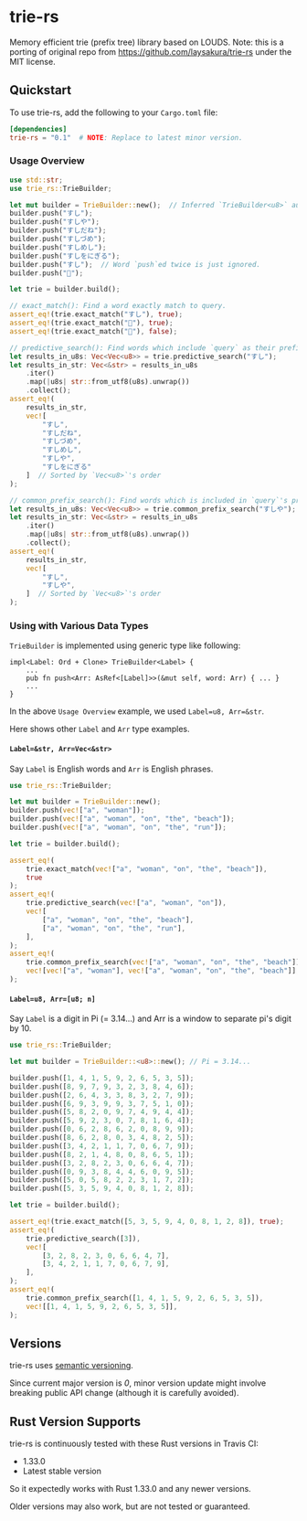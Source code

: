 # trie-rs

Memory efficient trie (prefix tree) library based on LOUDS.
Note: this is a porting of original repo from https://github.com/laysakura/trie-rs under the MIT license.

## Quickstart

To use trie-rs, add the following to your `Cargo.toml` file:

```toml
[dependencies]
trie-rs = "0.1"  # NOTE: Replace to latest minor version.
```

### Usage Overview
```rust
use std::str;
use trie_rs::TrieBuilder;

let mut builder = TrieBuilder::new();  // Inferred `TrieBuilder<u8>` automatically
builder.push("すし");
builder.push("すしや");
builder.push("すしだね");
builder.push("すしづめ");
builder.push("すしめし");
builder.push("すしをにぎる");
builder.push("すし");  // Word `push`ed twice is just ignored.
builder.push("🍣");

let trie = builder.build();

// exact_match(): Find a word exactly match to query.
assert_eq!(trie.exact_match("すし"), true);
assert_eq!(trie.exact_match("🍣"), true);
assert_eq!(trie.exact_match("🍜"), false);

// predictive_search(): Find words which include `query` as their prefix.
let results_in_u8s: Vec<Vec<u8>> = trie.predictive_search("すし");
let results_in_str: Vec<&str> = results_in_u8s
    .iter()
    .map(|u8s| str::from_utf8(u8s).unwrap())
    .collect();
assert_eq!(
    results_in_str,
    vec![
        "すし",
        "すしだね",
        "すしづめ",
        "すしめし",
        "すしや",
        "すしをにぎる"
    ]  // Sorted by `Vec<u8>`'s order
);

// common_prefix_search(): Find words which is included in `query`'s prefix.
let results_in_u8s: Vec<Vec<u8>> = trie.common_prefix_search("すしや");
let results_in_str: Vec<&str> = results_in_u8s
    .iter()
    .map(|u8s| str::from_utf8(u8s).unwrap())
    .collect();
assert_eq!(
    results_in_str,
    vec![
        "すし",
        "すしや",
    ]  // Sorted by `Vec<u8>`'s order
);
```

### Using with Various Data Types
`TrieBuilder` is implemented using generic type like following:

```
impl<Label: Ord + Clone> TrieBuilder<Label> {
    ...
    pub fn push<Arr: AsRef<[Label]>>(&mut self, word: Arr) { ... }
    ...
}
```

In the above `Usage Overview` example, we used `Label=u8, Arr=&str`.

Here shows other `Label` and `Arr` type examples.

#### `Label=&str, Arr=Vec<&str>`
Say `Label` is English words and `Arr` is English phrases.

```rust
use trie_rs::TrieBuilder;

let mut builder = TrieBuilder::new();
builder.push(vec!["a", "woman"]);
builder.push(vec!["a", "woman", "on", "the", "beach"]);
builder.push(vec!["a", "woman", "on", "the", "run"]);

let trie = builder.build();

assert_eq!(
    trie.exact_match(vec!["a", "woman", "on", "the", "beach"]),
    true
);
assert_eq!(
    trie.predictive_search(vec!["a", "woman", "on"]),
    vec![
        ["a", "woman", "on", "the", "beach"],
        ["a", "woman", "on", "the", "run"],
    ],
);
assert_eq!(
    trie.common_prefix_search(vec!["a", "woman", "on", "the", "beach"]),
    vec![vec!["a", "woman"], vec!["a", "woman", "on", "the", "beach"]],
);
```

#### `Label=u8, Arr=[u8; n]`
Say `Label` is a digit in Pi (= 3.14...) and Arr is a window to separate pi's digit by 10.

```rust
use trie_rs::TrieBuilder;

let mut builder = TrieBuilder::<u8>::new(); // Pi = 3.14...

builder.push([1, 4, 1, 5, 9, 2, 6, 5, 3, 5]);
builder.push([8, 9, 7, 9, 3, 2, 3, 8, 4, 6]);
builder.push([2, 6, 4, 3, 3, 8, 3, 2, 7, 9]);
builder.push([6, 9, 3, 9, 9, 3, 7, 5, 1, 0]);
builder.push([5, 8, 2, 0, 9, 7, 4, 9, 4, 4]);
builder.push([5, 9, 2, 3, 0, 7, 8, 1, 6, 4]);
builder.push([0, 6, 2, 8, 6, 2, 0, 8, 9, 9]);
builder.push([8, 6, 2, 8, 0, 3, 4, 8, 2, 5]);
builder.push([3, 4, 2, 1, 1, 7, 0, 6, 7, 9]);
builder.push([8, 2, 1, 4, 8, 0, 8, 6, 5, 1]);
builder.push([3, 2, 8, 2, 3, 0, 6, 6, 4, 7]);
builder.push([0, 9, 3, 8, 4, 4, 6, 0, 9, 5]);
builder.push([5, 0, 5, 8, 2, 2, 3, 1, 7, 2]);
builder.push([5, 3, 5, 9, 4, 0, 8, 1, 2, 8]);

let trie = builder.build();

assert_eq!(trie.exact_match([5, 3, 5, 9, 4, 0, 8, 1, 2, 8]), true);
assert_eq!(
    trie.predictive_search([3]),
    vec![
        [3, 2, 8, 2, 3, 0, 6, 6, 4, 7],
        [3, 4, 2, 1, 1, 7, 0, 6, 7, 9],
    ],
);
assert_eq!(
    trie.common_prefix_search([1, 4, 1, 5, 9, 2, 6, 5, 3, 5]),
    vec![[1, 4, 1, 5, 9, 2, 6, 5, 3, 5]],
);
```
## Versions
trie-rs uses [semantic versioning](http://semver.org/spec/v2.0.0.html).

Since current major version is _0_, minor version update might involve breaking public API change (although it is carefully avoided).

## Rust Version Supports

trie-rs is continuously tested with these Rust versions in Travis CI:

- 1.33.0
- Latest stable version

So it expectedly works with Rust 1.33.0 and any newer versions.

Older versions may also work, but are not tested or guaranteed.